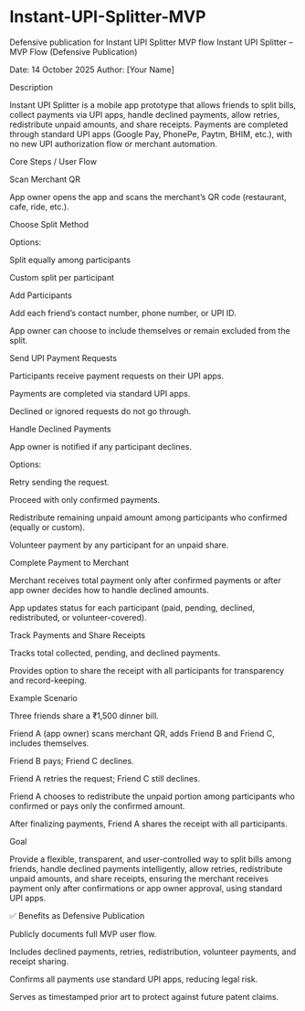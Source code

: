 # Instant-UPI-Splitter-MVP
Defensive publication for Instant UPI Splitter MVP flow
Instant UPI Splitter – MVP Flow (Defensive Publication)

Date: 14 October 2025
Author: [Your Name]

Description

Instant UPI Splitter is a mobile app prototype that allows friends to split bills, collect payments via UPI apps, handle declined payments, allow retries, redistribute unpaid amounts, and share receipts. Payments are completed through standard UPI apps (Google Pay, PhonePe, Paytm, BHIM, etc.), with no new UPI authorization flow or merchant automation.

Core Steps / User Flow

Scan Merchant QR

App owner opens the app and scans the merchant’s QR code (restaurant, cafe, ride, etc.).

Choose Split Method

Options:

Split equally among participants

Custom split per participant

Add Participants

Add each friend’s contact number, phone number, or UPI ID.

App owner can choose to include themselves or remain excluded from the split.

Send UPI Payment Requests

Participants receive payment requests on their UPI apps.

Payments are completed via standard UPI apps.

Declined or ignored requests do not go through.

Handle Declined Payments

App owner is notified if any participant declines.

Options:

Retry sending the request.

Proceed with only confirmed payments.

Redistribute remaining unpaid amount among participants who confirmed (equally or custom).

Volunteer payment by any participant for an unpaid share.

Complete Payment to Merchant

Merchant receives total payment only after confirmed payments or after app owner decides how to handle declined amounts.

App updates status for each participant (paid, pending, declined, redistributed, or volunteer-covered).

Track Payments and Share Receipts

Tracks total collected, pending, and declined payments.

Provides option to share the receipt with all participants for transparency and record-keeping.

Example Scenario

Three friends share a ₹1,500 dinner bill.

Friend A (app owner) scans merchant QR, adds Friend B and Friend C, includes themselves.

Friend B pays; Friend C declines.

Friend A retries the request; Friend C still declines.

Friend A chooses to redistribute the unpaid portion among participants who confirmed or pays only the confirmed amount.

After finalizing payments, Friend A shares the receipt with all participants.

Goal

Provide a flexible, transparent, and user-controlled way to split bills among friends, handle declined payments intelligently, allow retries, redistribute unpaid amounts, and share receipts, ensuring the merchant receives payment only after confirmations or app owner approval, using standard UPI apps.

✅ Benefits as Defensive Publication

Publicly documents full MVP user flow.

Includes declined payments, retries, redistribution, volunteer payments, and receipt sharing.

Confirms all payments use standard UPI apps, reducing legal risk.

Serves as timestamped prior art to protect against future patent claims.



